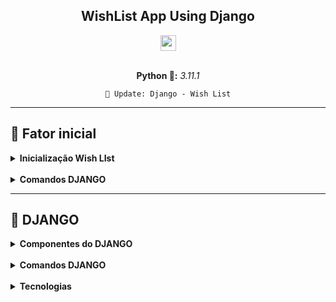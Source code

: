 <div align="center">

## WishList App Using Django
<img height="25" src="https://cdn.jsdelivr.net/gh/devicons/devicon/icons/django/django-plain.svg" />

</div>

<br>

<div align="center">

**Python 🐍:**  _3.11.1_

`🐍 Update: Django - Wish List`
</div>

<hr>


<div align="left">

## 🐍 Fator inicial

</div>

<details>
<summary>
    <strong>Inicialização Wish LIst</strong>
</summary>

* **Ambient Virtual**
    * `python -m venv env`


* **Instalações do Projeto**
    * `python.exe -m pip install --upgrade pip`
    * `pip install django`
    * `pip install rich`
    * `pip install art`

</details>

<br>

<details>
<summary>
    <strong>Comandos DJANGO</strong>
</summary>

* **Ambient Virtual**
    * `python -m venv env`


* **Instalações do Projeto**
    * `python.exe -m pip install --upgrade pip`
    * `pip install django`
    * `pip install rich`
    * `pip install art`

</details>

<hr>


<div align="left">

## 🐍 DJANGO

</div>

<details>
<summary>
    <strong>Componentes do DJANGO</strong>
</summary>

* **Ambient Virtual**
    * `python -m venv env`


* **Instalações do Projeto**
    * `python.exe -m pip install --upgrade pip`
    * `pip install django`
    * `pip install rich`
    * `pip install art`

</details>

<br>

<details>
<summary>
    <strong>Comandos DJANGO</strong>
</summary>

* **Inicialização**
    * `django-admin startproject wish`


* **DependÇencias**
    * `django-admin startapp wishes`

</details>

<br>

<details>
<summary>
    <strong>Tecnologias</strong>
</summary>



</details>